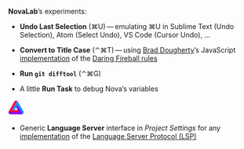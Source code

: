 **NovaLab**’s experiments:

- **Undo Last Selection** (⌘U)&#8239;—&#8239;emulating ⌘U in Sublime Text (Undo Selection), Atom (Select Undo), VS Code (Cursor Undo), …

- **Convert to Title Case** (⌃⌘T)&#8239;—&#8239;using [Brad Dougherty](https://brad.is)’s JavaScript [implementation](https://github.com/bdougherty/better-title-case) of the [Daring Fireball rules](https://daringfireball.net/2008/05/title_case)

- **Run `git difftool`** (⌃⌘G)


- A little **Run Task** to debug Nova’s variables

![?¡](https://github.com/mava/NovaLab/raw/main/NovaLab.novaextension/extension.png)
- Generic **Language Server** interface in *Project Settings* for any [implementation](https://microsoft.github.io/language-server-protocol/implementors/servers/) of the [Language Server Protocol (LSP)](https://microsoft.github.io/language-server-protocol/)

